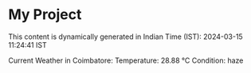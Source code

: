 # My Project

This content is dynamically generated in Indian Time (IST): 2024-03-15 11:24:41 IST


Current Weather in Coimbatore:
Temperature: 28.88 °C
Condition: haze
